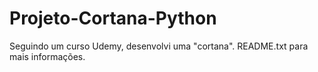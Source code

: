 # Projeto-Cortana-Python
Seguindo um curso Udemy, desenvolvi uma "cortana". README.txt para mais informações.
